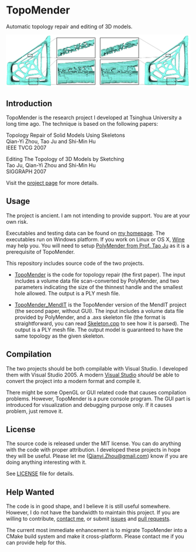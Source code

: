 # TopoMender

Automatic topology repair and editing of 3D models.

![alt text](project_logo.jpg "Project logo")

## Introduction

TopoMender is the research project I developed at Tsinghua University a long time ago. The technique is based on the following papers:

Topology Repair of Solid Models Using Skeletons  
Qian-Yi Zhou, Tao Ju and Shi-Min Hu  
IEEE TVCG 2007

Editing The Topology of 3D Models by Sketching  
Tao Ju, Qian-Yi Zhou and Shi-Min Hu  
SIGGRAPH 2007

Visit the [project page](http://qianyi.info/topomender.html) for more details.

## Usage

The project is ancient. I am not intending to provide support. You are at your own risk.

Executables and testing data can be found on [my homepage](http://qianyi.info/topomender.html). The executables run on Windows platform. If you work on Linux or OS X, [Wine](https://www.winehq.org/) may help you. You will need to setup [PolyMender from Prof. Tao Ju](http://www1.cse.wustl.edu/~taoju/code/polymender.htm) as it is a prerequisite of TopoMender.

This repository includes source code of the two projects.

* [TopoMender](TopoMender) is the code for topology repair (the first paper). The input includes a volume data file scan-converted by PolyMender, and two parameters indicating the size of the thinnest handle and the smallest hole allowed. The output is a PLY mesh file.

* [TopoMender_MendIT](TopoMender_MendIT) is the TopoMender version of the MendIT project (the second paper, without GUI). The input includes a volume data file provided by PolyMender, and a .axs skeleton file (the format is straightforward, you can read [Skeleton.cpp](TopoMender_MendIT/Skeleton.cpp) to see how it is parsed). The output is a PLY mesh file. The output model is guaranteed to have the same topology as the given skeleton.

## Compilation

The two projects should be both compilable with Visual Studio. I developed them with Visual Studio 2005. A modern [Visual Studio](https://www.visualstudio.com/) *should* be able to convert the project into a modern format and compile it.

There might be some OpenGL or GUI related code that causes compilation problems. However, TopoMender is a pure console program. The GUI part is introduced for visualization and debugging purpose only. If it causes problem, just remove it.

## License

The source code is released under the MIT license. You can do anything with the code with proper attribution. I developed these projects in hope they will be useful. Please let me ([Qianyi.Zhou@gmail.com](mailto:Qianyi.Zhou@gmail.com)) know if you are doing anything interesting with it.

See [LICENSE](LICENSE) file for details.

## Help Wanted

The code is in good shape, and I believe it is still useful somewhere. However, I do not have the bandwidth to maintain this project. If you are willing to contribute, [contact me](mailto:Qianyi.Zhou@gmail.com), or submit [issues](https://github.com/qianyizh/TopoMender/issues) and [pull requests](https://github.com/qianyizh/TopoMender/pulls).

The current most immediate enhancement is to migrate TopoMender into a CMake build system and make it cross-platform. Please contact me if you can provide help for this.
